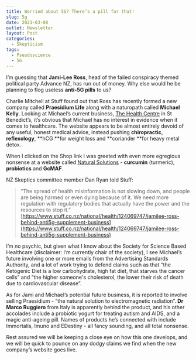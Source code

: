 ```yaml
---
title: Worried about 5G? There’s a pill for that!
slug: 5g
date: 2021-03-08
outlet: Newsletter
layout: Post
categories:
  - Skepticism
tags:
  - Pseudoscience
  - 5G
---
```


I’m guessing that **Jami-Lee Ross**, head of the failed conspiracy themed political party Advance NZ, has run out of money. Why else would he be planning to flog useless **anti-5G pills** to us?

<!-- more -->

Charlie Mitchell at Stuff found out that Ross has recently formed a new company called **Praesidium Life** along with a naturopath called **Michael Kelly**. Looking at Michael’s current business, [The Health Centre](https://healthcenter.nz/) in St Benedict’s, it’s obvious that Michael has no interest in evidence when it comes to healthcare. The website appears to be almost entirely devoid of any useful, honest medical advice, instead pushing **chiropractic**, **reflexology**, **hCG **for weight loss and **coriander **for heavy metal detox.

When I clicked on the Shop link I was greeted with even more egregious nonsense at a website called [Natural Solutions](https://naturalsolutions.nz/) - **curcumin** (turmeric), **probiotics** and **GcMAF**.

NZ Skeptics committee member Dan Ryan told Stuff:

> “The spread of health misinformation is not slowing down, and people are being harmed or even dying because of it. We need more regulation with regulatory bodies that actually have the power and the resources to stop it.”
[https://www.stuff.co.nz/national/health/124069747/jamilee-ross-behind-anti5g-supplement-business](https://www.stuff.co.nz/national/health/124069747/jamilee-ross-behind-anti5g-supplement-business)

I’m no psychic, but given what I know about the Society for Science Based Healthcare (disclaimer: I’m currently chair of the society), I see Michael’s future involving one or more emails from the Advertising Standards Authority, and a lot of work trying to defend claims such as that “the Ketogenic Diet is a low carbohydrate, high fat diet, that starves the cancer cells” and “the higher someone's cholesterol, the lower their risk of death due to cardiovascular disease”.

As for Jami and Michael’s potential future business, it is reported to involve selling Praesidium - “the natural solution to electromagnetic radiation”. **Dr Marco Ruggiero** from Italy is apparently behind the product, and his other accolades include a probiotic yogurt for treating autism and AIDS, and a magic anti-ageing pill. Names of products he’s connected with include Immortalis, Imuno and EDestiny - all fancy sounding, and all total nonsense.

Rest assured we will be keeping a close eye on how this one develops, and we will be quick to pounce on any dodgy claims we find when the new company’s website goes live.
